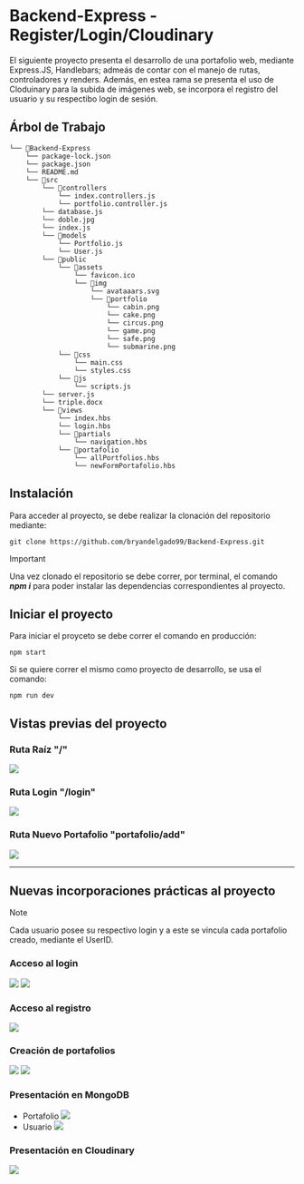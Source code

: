 # Backend-Express - Register/Login/Cloudinary

El siguiente proyecto presenta el desarrollo de una portafolio web, mediante Express.JS, Handlebars; admeás de contar con el manejo de rutas, controladores y renders. Además, en estea rama se presenta el uso de Cloduinary para la subida de imágenes web, se incorpora el registro del usuario y su respectibo login de sesión. 

## Árbol de Trabajo
```
└── 📁Backend-Express
    └── package-lock.json
    └── package.json
    └── README.md
    └── 📁src
        └── 📁controllers
            └── index.controllers.js
            └── portfolio.controller.js
        └── database.js
        └── doble.jpg
        └── index.js
        └── 📁models
            └── Portfolio.js
            └── User.js
        └── 📁public
            └── 📁assets
                └── favicon.ico
                └── 📁img
                    └── avataaars.svg
                    └── 📁portfolio
                        └── cabin.png
                        └── cake.png
                        └── circus.png
                        └── game.png
                        └── safe.png
                        └── submarine.png
            └── 📁css
                └── main.css
                └── styles.css
            └── 📁js
                └── scripts.js
        └── server.js
        └── triple.docx
        └── 📁views
            └── index.hbs
            └── login.hbs
            └── 📁partials
                └── navigation.hbs
            └── 📁portafolio
                └── allPortfolios.hbs
                └── newFormPortafolio.hbs
```

## Instalación
Para acceder al proyecto, se debe realizar la clonación del repositorio mediante:
~~~
git clone https://github.com/bryandelgado99/Backend-Express.git
~~~
> [!IMPORTANT]
> Una vez clonado el repositorio se debe correr, por terminal, el comando *__npm i__* para poder instalar las dependencias correspondientes al proyecto.

## Iniciar el proyecto
Para iniciar el proyceto se debe correr el comando en producción:
~~~
npm start
~~~

Si se quiere correr el mismo como proyecto de desarrollo, se usa el comando:
~~~
npm run dev
~~~

## Vistas previas del proyecto
### Ruta Raíz "/"
![](https://github.com/bryandelgado99/Backend-Express/blob/d18646c77b32a0b02208802c4ce19f70fb7b467c/images/home.png)

### Ruta Login "/login"
![](https://github.com/bryandelgado99/Backend-Express/blob/a8e4ba9490d12b4e127a9dff32591d42e0af4785/images/login.png)

### Ruta Nuevo Portafolio "portafolio/add"
![](https://github.com/bryandelgado99/Backend-Express/blob/c0686430a1fe1b5b20c2c33da8ac8c14ca0ed1b5/images/new_folio.png)

---

## Nuevas incorporaciones prácticas al proyecto

> [!NOTE]
> Cada usuario posee su respectivo login y a este se vincula cada portafolio creado, mediante el UserID.

### Acceso al login
![](https://github.com/bryandelgado99/Backend-Express/blob/77913dc477713f2d6043d8ca67d75ec7a7cb4bb1/images/log_b.png)
![](https://github.com/bryandelgado99/Backend-Express/blob/77913dc477713f2d6043d8ca67d75ec7a7cb4bb1/images/home_b.png)

### Acceso al registro
![](https://github.com/bryandelgado99/Backend-Express/blob/77913dc477713f2d6043d8ca67d75ec7a7cb4bb1/images/reg_b.png)

### Creación de portafolios
![](https://github.com/bryandelgado99/Backend-Express/blob/77913dc477713f2d6043d8ca67d75ec7a7cb4bb1/images/new_folio.png)
![](https://github.com/bryandelgado99/Backend-Express/blob/77913dc477713f2d6043d8ca67d75ec7a7cb4bb1/images/port_b.png)

### Presentación en MongoDB
- Portafolio
    ![](https://github.com/bryandelgado99/Backend-Express/blob/77913dc477713f2d6043d8ca67d75ec7a7cb4bb1/images/port_db.png)
- Usuario
  ![](https://github.com/bryandelgado99/Backend-Express/blob/77913dc477713f2d6043d8ca67d75ec7a7cb4bb1/images/user_db.png)

### Presentación en Cloudinary
![](https://github.com/bryandelgado99/Backend-Express/blob/77913dc477713f2d6043d8ca67d75ec7a7cb4bb1/images/cloudy_b.png)
